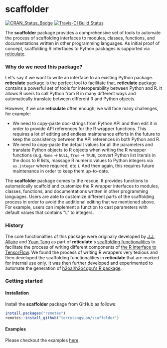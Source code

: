 # scaffolder

[![CRAN\_Status\_Badge](https://www.r-pkg.org/badges/version/scaffolder)](https://cran.r-project.org/package=scaffolder)
[![Travis-CI Build
Status](https://travis-ci.org/terrytangyuan/scaffolder.svg?branch=master)](https://travis-ci.org/terrytangyuan/scaffolder)

The **scaffolder** package provides a comprehensive set of tools to automate the process of scaffolding interfaces to modules, classes, functions, and documentations written in other programming languages. As initial proof of concept, scaffolding R interfaces to Python packages is supported via [reticulate](https://github.com/rstudio/reticulate).

### Why do we need this package?

Let's say if we want to write an interface to an existing Python package. **reticulate** package is the perfect tool to facilitate that. **reticulate** package contains a powerful set of tools for interoperability between Python and R. It allows R users to call Python from R in many different ways and automatically translate between different R and Python objects.

However, if we use **reticulate** often enough, we will face many challenges, for example:

* We need to copy-paste doc-strings from Python API and then edit it in order to provide API references for the R wrapper functions. This requires a lot of editing and endless maintenance efforts in the future to keep the consistency between the API references in both Python and R.
* We need to copy-paste the default values for all the parameters and translate Python objects to R objects when writing the R wrapper functions (e.g. `None` -> `NULL`, `True` -> `TRUE`, convert Python list literals in the docs to R lists, massage R numeric values to Python integers via `as.integer` where required, etc.). And then again, this requires future maintenance in order to keep them up-to-date.

The **scaffolder** package comes to the rescue. It provides functions to automatically scaffold and customize the R wrapper interfaces to modules, classes, functions, and documentations written in other programming languages. Users are able to customize different parts of the scaffolding process in order to avoid the additional editing that we mentioned above. For example, users can implement a function to cast parameters with default values that contains "L" to integers.

### History

The core functionalties of this package were originally developed by [J.J. Allaire](https://github.com/jjallaire) and [Yuan Tang](https://github.com/terrytangyuan) as part of **reticulate**'s [scaffolding functionalities](https://github.com/rstudio/reticulate/blob/a046bd12eecc7c879ff14637367d661c707b5d8d/R/wrapper.R) to facilitate the process of writing different components of [the R interface to TensorFlow](https://tensorflow.rstudio.com/). We found the process of writing R wrappers very tedious and then developed the scaffolding functionalities in **reticulate** that are marked for internal use only. It was then further developed and experimented to automate the generation of [h2oai/h2o4gpu's R package](https://github.com/h2oai/h2o4gpu/tree/2af2bc75cef4ad93a28b80c1359c2cefe758a643).

### Getting started

#### Installation

Install the **scaffolder** package from GitHub as follows:

```r
install.packages("remotes")
remotes::install_github("terrytangyuan/scaffolder")
```

#### Examples

Please checkout the examples [here](https://terrytangyuan.github.io/scaffolder/articles/intro.html).
